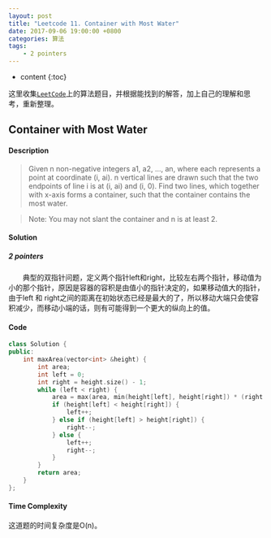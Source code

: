 ```yaml
---
layout: post
title: "Leetcode 11. Container with Most Water"
date: 2017-09-06 19:00:00 +0800 
categories: 算法
tags: 
    - 2 pointers
---
```

* content
{:toc}

这里收集[`LeetCode`](https://leetcode.com)上的算法题目，并根据能找到的解答，加上自己的理解和思考，重新整理。

<!-- more -->

## Container with Most Water

#### Description

>Given n non-negative integers a1, a2, ..., an, where each represents a point at coordinate (i, ai). n vertical lines are drawn such that the two endpoints of line i is at (i, ai) and (i, 0). Find two lines, which together with x-axis forms a container, such that the container contains the most water.

>Note: You may not slant the container and n is at least 2.

#### Solution

#####  2 pointers

&emsp;&emsp;典型的双指针问题，定义两个指针left和right，比较左右两个指针，移动值为小的那个指针，原因是容器的容积是由值小的指针决定的，如果移动值大的指针，由于left 和 right之间的距离在初始状态已经是最大的了，所以移动大端只会使容积减少，而移动小端的话，则有可能得到一个更大的纵向上的值。

#### Code

```cpp
class Solution {
public:
    int maxArea(vector<int> &height) {
        int area; 
        int left = 0;
        int right = height.size() - 1;
        while (left < right) {
            area = max(area, min(height[left], height[right]) * (right - left));
            if (height[left] < height[right]) {
                left++;
            } else if (height[left] > height[right]) {
                right--;
            } else {
                left++;
                right--;
            }
        }
        return area;
    }
};
```

#### Time Complexity

这道题的时间复杂度是O(n)。
